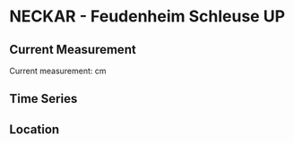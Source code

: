 # NECKAR - Feudenheim Schleuse UP

## Current Measurement

Current measurement: <Value topic="rivers/pegel-online/NECKAR/Feudenheim Schleuse UP/measurementValue"/> cm

## Time Series

<TimeSeries topic="rivers/pegel-online/NECKAR/Feudenheim Schleuse UP/measurementValue" period="week" />

## Location

<WorldMap>
  <Marker lat="None" lon="None" labelTopic="rivers/pegel-online/NECKAR/Feudenheim Schleuse UP" />
</WorldMap>
